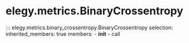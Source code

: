 
# elegy.metrics.BinaryCrossentropy
::: elegy.metrics.binary_crossentropy.BinaryCrossentropy
    selection:
        inherited_members: true
        members:
            - __init__
            - call
        